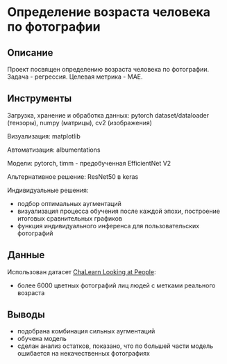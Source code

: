 # Определение возраста человека по фотографии

## Описание

Проект посвящен определению возраста человека по фотографии. 
Задача - регрессия. 
Целевая метрика - MAE.

## Инструменты

Загрузка, хранение и обработка данных: pytorch dataset/dataloader (тензоры), numpy (матрицы), cv2 (изображения)

Визуализация: matplotlib

Автоматизация: albumentations

Модели: pytorch, timm - предобученная EfficientNet V2

Альтернативное решение: ResNet50 в keras

Индивидуальные решения:
- подбор оптимальных аугментаций
- визуализация процесса обучения после каждой эпохи, построение итоговых сравнительных графиков
- функция индивидуального инференса для пользовательских фотографий

## Данные

Использован датасет [ChaLearn Looking at People](https://chalearnlap.cvc.uab.cat/dataset/26/description/):
- более 6000 цветных фотографий лиц людей с метками реального возраста

## Выводы

- подобрана комбинация сильных аугментаций
- обучена модель
- сделан анализ остатков, показано, что по большей части модель ошибается на некачественных фотографиях